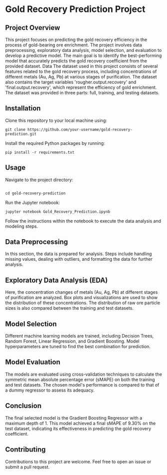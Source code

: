 # Gold Recovery Prediction Project
## Project Overview
This project focuses on predicting the gold recovery efficiency in the process of gold-bearing ore enrichment. The project involves data preprocessing, exploratory data analysis, model selection, and evaluation to develop a predictive model. The main goal is to identify the best-performing model that accurately predicts the gold recovery coefficient from the provided dataset.
Data
The dataset used in this project consists of several features related to the gold recovery process, including concentrations of different metals (Au, Ag, Pb) at various stages of purification. The dataset also contains the target variables 'rougher.output.recovery' and 'final.output.recovery', which represent the efficiency of gold enrichment. The dataset was provided in three parts: full, training, and testing datasets.

## Installation
Clone this repository to your local machine using:
```
git clone https://github.com/your-username/gold-recovery-prediction.git
```
Install the required Python packages by running:

```
pip install -r requirements.txt
```
## Usage

Navigate to the project directory:
```

cd gold-recovery-prediction
```

Run the Jupyter notebook:

```
jupyter notebook Gold_Recovery_Prediction.ipynb
```
Follow the instructions within the notebook to execute the data analysis and modeling steps.

## Data Preprocessing
In this section, the data is prepared for analysis. Steps include handling missing values, dealing with outliers, and formatting the data for further analysis.

## Exploratory Data Analysis (EDA)
Here, the concentration changes of metals (Au, Ag, Pb) at different stages of purification are analyzed. Box plots and visualizations are used to show the distribution of these concentrations. The distribution of raw ore particle sizes is also compared between the training and test datasets.

## Model Selection
Different machine learning models are trained, including Decision Trees, Random Forest, Linear Regression, and Gradient Boosting. Model hyperparameters are tuned to find the best combination for prediction.

## Model Evaluation
The models are evaluated using cross-validation techniques to calculate the symmetric mean absolute percentage error (sMAPE) on both the training and test datasets. The chosen model's performance is compared to that of a dummy regressor to assess its adequacy.

## Conclusion
The final selected model is the Gradient Boosting Regressor with a maximum depth of 1. This model achieved a final sMAPE of 9.30% on the test dataset, indicating its effectiveness in predicting the gold recovery coefficient.

## Contributing
Contributions to this project are welcome. Feel free to open an issue or submit a pull request.





